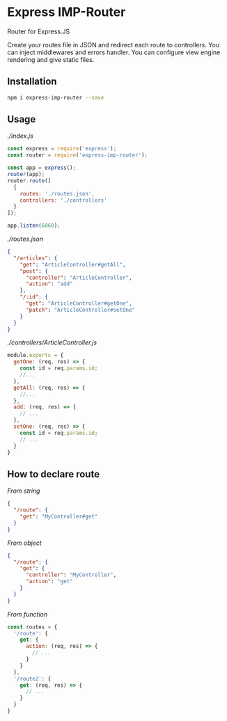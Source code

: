 # Express IMP-Router

Router for Express.JS

Create your routes file in JSON and redirect each route to controllers.
You can inject middlewares and errors handler.
You can configure view engine rendering and give static files.

## Installation

```bash
npm i express-imp-router --save
```

## Usage

*./index.js*
```javascript
const express = require('express');
const router = require('express-imp-router');

const app = express();
router(app);
router.route([
  {
    routes: './routes.json',
    controllers: './controllers'
  }
]);

app.listen(6060);
```

*./routes.json*
```json
{
  "/articles": {
    "get": "ArticleController#getAll",
    "post": {
      "controller": "ArticleController",
      "action": "add"
    },
    "/:id": {
      "get": "ArticleController#getOne",
      "patch": "ArticleController#setOne"
    }
  }
}
```

*./controllers/ArticleController.js*

```javascript
module.exports = {
  getOne: (req, res) => {
    const id = req.params.id;
    //...
  },
  getAll: (req, res) => {
    //...
  },
  add: (req, res) => {
    // ...
  },
  setOne: (req, res) => {
    const id = req.params.id;
    // ...
  }
}
```

## How to declare route

*From string*
```json
{
  "/route": {
    "get": "MyController#get"
  }
}
```

*From object*
```json
{
  "/route": {
    "get": {
      "controller": "MyController",
      "action": "get"
    }
  }
}
```

*From function*
```javascript
const routes = {
  '/route': {
    get: {
      action: (req, res) => {
        // ...
      }
    }
  },
  '/route2': {
    get: (req, res) => {
      // ...
    }
  }
}
```
